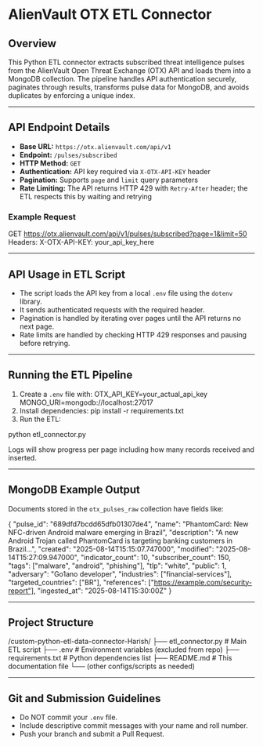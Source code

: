 # AlienVault OTX ETL Connector

## Overview

This Python ETL connector extracts subscribed threat intelligence pulses from the AlienVault Open Threat Exchange (OTX) API and loads them into a MongoDB collection. The pipeline handles API authentication securely, paginates through results, transforms pulse data for MongoDB, and avoids duplicates by enforcing a unique index.

---

## API Endpoint Details

- **Base URL:** `https://otx.alienvault.com/api/v1`
- **Endpoint:** `/pulses/subscribed`
- **HTTP Method:** `GET`
- **Authentication:** API key required via `X-OTX-API-KEY` header
- **Pagination:** Supports `page` and `limit` query parameters
- **Rate Limiting:** The API returns HTTP 429 with `Retry-After` header; the ETL respects this by waiting and retrying

### Example Request

GET https://otx.alienvault.com/api/v1/pulses/subscribed?page=1&limit=50
Headers:
X-OTX-API-KEY: your_api_key_here

---

## API Usage in ETL Script

- The script loads the API key from a local `.env` file using the `dotenv` library.
- It sends authenticated requests with the required header.
- Pagination is handled by iterating over pages until the API returns no next page.
- Rate limits are handled by checking HTTP 429 responses and pausing before retrying.

---

## Running the ETL Pipeline

1. Create a `.env` file with:
   OTX_API_KEY=your_actual_api_key
   MONGO_URI=mongodb://localhost:27017
2. Install dependencies:
   pip install -r requirements.txt
3. Run the ETL:

python etl_connector.py

Logs will show progress per page including how many records received and inserted.

---

## MongoDB Example Output

Documents stored in the `otx_pulses_raw` collection have fields like:

{
"pulse_id": "689dfd7bcdd65dfb01307de4",
"name": "PhantomCard: New NFC-driven Android malware emerging in Brazil",
"description": "A new Android Trojan called PhantomCard is targeting banking customers in Brazil...",
"created": "2025-08-14T15:15:07.747000",
"modified": "2025-08-14T15:27:09.947000",
"indicator_count": 10,
"subscriber_count": 150,
"tags": ["malware", "android", "phishing"],
"tlp": "white",
"public": 1,
"adversary": "Go1ano developer",
"industries": ["financial-services"],
"targeted_countries": ["BR"],
"references": ["https://example.com/security-report"],
"ingested_at": "2025-08-14T15:30:00Z"
}

---

## Project Structure

/custom-python-etl-data-connector-Harish/
├── etl_connector.py # Main ETL script
├── .env # Environment variables (excluded from repo)
├── requirements.txt # Python dependencies list
├── README.md # This documentation file
└── (other configs/scripts as needed)

---

## Git and Submission Guidelines

- Do NOT commit your `.env` file.
- Include descriptive commit messages with your name and roll number.
- Push your branch and submit a Pull Request.
